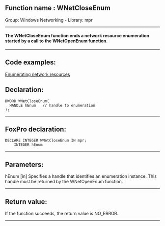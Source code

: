 
## Function name : WNetCloseEnum
Group: Windows Networking - Library: mpr    
***  


#### The WNetCloseEnum function ends a network resource enumeration started by a call to the WNetOpenEnum function.
***  


## Code examples:
[Enumerating network resources](../../samples/sample_313.md)  

## Declaration:
```foxpro  
DWORD WNetCloseEnum(
  HANDLE hEnum   // handle to enumeration
);  
```  
***  


## FoxPro declaration:
```foxpro  
DECLARE INTEGER WNetCloseEnum IN mpr;
	INTEGER hEnum  
```  
***  


## Parameters:
hEnum 
[in] Specifies a handle that identifies an enumeration instance. This handle must be returned by the WNetOpenEnum function.   
***  


## Return value:
If the function succeeds, the return value is NO_ERROR.   
***  

